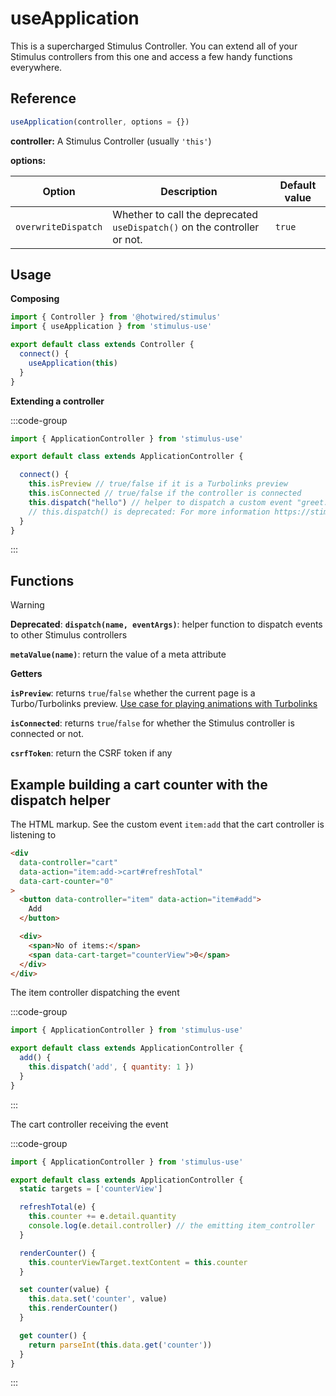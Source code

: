 # useApplication

This is a supercharged Stimulus Controller. You can extend all of your Stimulus controllers from this one and access a few handy functions everywhere.

## Reference

```javascript
useApplication(controller, options = {})
```

**controller:** A Stimulus Controller (usually `'this'`)

**options:**

| Option| Description | Default value |
|-----------------------|-------------|---------------------|
| `overwriteDispatch` | Whether to call the deprecated `useDispatch()` on the controller or not. | `true` |


## Usage

**Composing**

```js
import { Controller } from '@hotwired/stimulus'
import { useApplication } from 'stimulus-use'

export default class extends Controller {
  connect() {
    useApplication(this)
  }
}
```

**Extending a controller**

:::code-group

```js [greet_controller.js]
import { ApplicationController } from 'stimulus-use'

export default class extends ApplicationController {

  connect() {
    this.isPreview // true/false if it is a Turbolinks preview
    this.isConnected // true/false if the controller is connected
    this.dispatch("hello") // helper to dispatch a custom event "greet:hello" to other Stimulus controllers
    // this.dispatch() is deprecated: For more information https://stimulus-use.github.io/stimulus-use/#/use-dispatch?id=migration-guide
  }
}
```
:::

## Functions

> [!WARNING]
> **Deprecated**: **`dispatch(name, eventArgs)`**: helper function to dispatch events to other Stimulus controllers

**`metaValue(name)`**: return the value of a meta attribute

**Getters**

**`isPreview`**: returns `true`/`false` whether the current page is a Turbo/Turbolinks preview. [Use case for playing animations with Turbolinks](https://dev.to/adrienpoly/animations-with-turbolinks-and-stimulus-4862)

**`isConnected`**: returns `true`/`false` for whether the Stimulus controller is connected or not.

**`csrfToken`**: return the CSRF token if any


## Example building a cart counter with the dispatch helper

The HTML markup. See the custom event `item:add` that the cart controller is listening to

```html
<div
  data-controller="cart"
  data-action="item:add->cart#refreshTotal"
  data-cart-counter="0"
>
  <button data-controller="item" data-action="item#add">
    Add
  </button>

  <div>
    <span>No of items:</span>
    <span data-cart-target="counterView">0</span>
  </div>
</div>
```

The item controller dispatching the event

:::code-group
```js [item_controller.js]
import { ApplicationController } from 'stimulus-use'

export default class extends ApplicationController {
  add() {
    this.dispatch('add', { quantity: 1 })
  }
}
```
:::

The cart controller receiving the event

:::code-group
```js [cart_controller.js]
import { ApplicationController } from 'stimulus-use'

export default class extends ApplicationController {
  static targets = ['counterView']

  refreshTotal(e) {
    this.counter += e.detail.quantity
    console.log(e.detail.controller) // the emitting item_controller
  }

  renderCounter() {
    this.counterViewTarget.textContent = this.counter
  }

  set counter(value) {
    this.data.set('counter', value)
    this.renderCounter()
  }

  get counter() {
    return parseInt(this.data.get('counter'))
  }
}
```
:::
